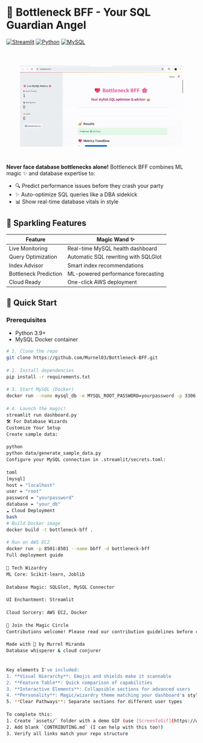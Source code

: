 # 💖 Bottleneck BFF - Your SQL Guardian Angel

[![Streamlit](https://img.shields.io/badge/Streamlit-%E2%9D%A4%EF%B8%8F-FF4B4B)](https://streamlit.io)
[![Python](https://img.shields.io/badge/Python-3.9%2B-3776AB?logo=python)](https://python.org)
[![MySQL](https://img.shields.io/badge/MySQL-8.0-4479A1?logo=mysql)](https://mysql.com)

![Dashboard Demo](assets/demo.gif.gif)

**Never face database bottlenecks alone!** Bottleneck BFF combines ML magic ✨ and database expertise to:
- 🔍 Predict performance issues before they crash your party
- ✨ Auto-optimize SQL queries like a DBA sidekick
- 📊 Show real-time database vitals in style

## 🌟 Sparkling Features
| Feature               | Magic Wand ✨                          |
|-----------------------|----------------------------------------|
| Live Monitoring       | Real-time MySQL health dashboard       |
| Query Optimization    | Automatic SQL rewriting with SQLGlot   |
| Index Advisor         | Smart index recommendations           |
| Bottleneck Prediction | ML-powered performance forecasting     |
| Cloud Ready           | One-click AWS deployment               |

## 🚀 Quick Start
### Prerequisites
- Python 3.9+
- MySQL Docker container

```bash
# 1. Clone the repo
git clone https://github.com/Murnel03/Bottleneck-BFF.git

# 2. Install dependencies
pip install -r requirements.txt

# 3. Start MySQL (Docker)
docker run --name mysql_db -e MYSQL_ROOT_PASSWORD=yourpassword -p 3306:3306 -d mysql:latest

# 4. Launch the magic!
streamlit run dashboard.py
🛠️ For Database Wizards
Customize Your Setup
Create sample data:

python
python data/generate_sample_data.py
Configure your MySQL connection in .streamlit/secrets.toml:

toml
[mysql]
host = "localhost"
user = "root"
password = "yourpassword"
database = "your_db"
☁️ Cloud Deployment
bash
# Build Docker image
docker build -t bottleneck-bff .

# Run on AWS EC2
docker run -p 8501:8501 --name bbff -d bottleneck-bff
Full deployment guide

🧠 Tech Wizardry
ML Core: Scikit-learn, Joblib

Database Magic: SQLGlot, MySQL Connector

UI Enchantment: Streamlit

Cloud Sorcery: AWS EC2, Docker

🤝 Join the Magic Circle
Contributions welcome! Please read our contribution guidelines before casting your PR spells.

Made with 💖 by Murrel Miranda
Database whisperer & cloud conjurer


Key elements I've included:
1. **Visual Hierarchy**: Emojis and shields make it scannable
2. **Feature Table**: Quick comparison of capabilities
3. **Interactive Elements**: Collapsible sections for advanced users
4. **Personality**: Magic/wizardry theme matching your dashboard's style
5. **Clear Pathways**: Separate sections for different user types

To complete this:
1. Create `assets/` folder with a demo GIF (use [ScreenToGif](https://www.screentogif.com/))
2. Add blank `CONTRIBUTING.md` (I can help with this too!)
3. Verify all links match your repo structure
